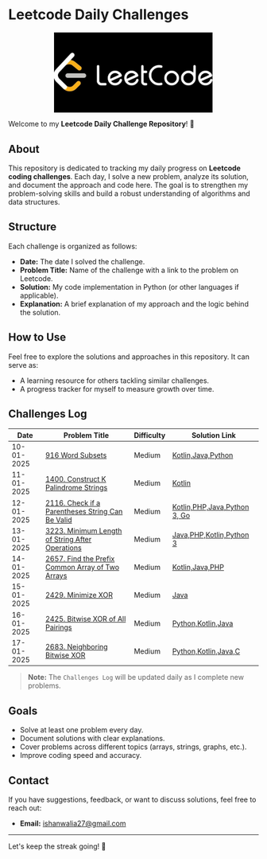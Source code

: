 # Leetcode Daily Challenges 
<center><img src="dataset-cover.jpg" width="320px" align="center"></center>

Welcome to my **Leetcode Daily Challenge Repository**! 🚀

## About
This repository is dedicated to tracking my daily progress on **Leetcode coding challenges**. Each day, I solve a new problem, analyze its solution, and document the approach and code here. The goal is to strengthen my problem-solving skills and build a robust understanding of algorithms and data structures.

## Structure
Each challenge is organized as follows:

- **Date:** The date I solved the challenge.
- **Problem Title:** Name of the challenge with a link to the problem on Leetcode.
- **Solution:** My code implementation in Python (or other languages if applicable).
- **Explanation:** A brief explanation of my approach and the logic behind the solution.

## How to Use
Feel free to explore the solutions and approaches in this repository. It can serve as:
- A learning resource for others tackling similar challenges.
- A progress tracker for myself to measure growth over time.

## Challenges Log
| Date       | Problem Title                     | Difficulty | Solution Link   |
|------------|-----------------------------------|------------|-----------------|
| 10-01-2025 | [916 Word Subsets](https://github.com/ishanwalia7579/Daily-Leetcode-Challenge/blob/main/916.%20Word%20Subsets.md)                 | Medium     | [Kotlin,Java,Python](https://github.com/ishanwalia7579/Daily-Leetcode-Challenge/blob/main/916.%20Word%20Subsets.md)|
| 11-01-2025 | [1400. Construct K Palindrome Strings](https://github.com/ishanwalia7579/Daily-Leetcode-Challenge/blob/main/1400.%20Construct%20K%20Palindrome%20Strings.md)              | Medium      | [Kotlin](https://github.com/ishanwalia7579/Daily-Leetcode-Challenge/blob/main/1400.%20Construct%20K%20Palindrome%20Strings.md)|
| 12-01-2025 | [2116. Check if a Parentheses String Can Be Valid](https://github.com/ishanwalia7579/Daily-Leetcode-Challenge/blob/main/2116.%20Check%20if%20a%20Parentheses%20String%20Can%20Be%20Valid.md)  | Medium       | [Kotlin,PHP,Java,Python 3, Go ](https://github.com/ishanwalia7579/Daily-Leetcode-Challenge/blob/main/2116.%20Check%20if%20a%20Parentheses%20String%20Can%20Be%20Valid.md) |
| 13-01-2025 | [3223. Minimum Length of String After Operations](https://github.com/ishanwalia7579/Daily-Leetcode-Challenge/blob/main/3223.%20Minimum%20Length%20of%20String%20After%20Operations.md) | Medium | [Java,PHP,Kotlin,Python 3](https://github.com/ishanwalia7579/Daily-Leetcode-Challenge/blob/main/3223.%20Minimum%20Length%20of%20String%20After%20Operations.md) |
| 14-01-2025 | [2657. Find the Prefix Common Array of Two Arrays](https://github.com/ishanwalia7579/Daily-Leetcode-Challenge/blob/main/2657.%20Find%20the%20Prefix%20Common%20Array%20of%20Two%20Arrays.md) | Medium | [Kotlin,Java,PHP](https://github.com/ishanwalia7579/Daily-Leetcode-Challenge/blob/main/2657.%20Find%20the%20Prefix%20Common%20Array%20of%20Two%20Arrays.md) |
| 15-01-2025 | [2429. Minimize XOR](https://github.com/ishanwalia7579/Daily-Leetcode-Challenge/blob/main/2429.%20Minimize%20XOR.md) | Medium | [Java](https://github.com/ishanwalia7579/Daily-Leetcode-Challenge/blob/main/2429.%20Minimize%20XOR.md) |
| 16-01-2025 | [2425. Bitwise XOR of All Pairings](https://github.com/ishanwalia7579/Daily-Leetcode-Challenge/blob/main/2425.%20Bitwise%20XOR%20of%20All%20Pairings.md) | Medium | [Python,Kotlin,Java](https://github.com/ishanwalia7579/Daily-Leetcode-Challenge/blob/main/2425.%20Bitwise%20XOR%20of%20All%20Pairings.md) |
| 17-01-2025 | [2683. Neighboring Bitwise XOR](https://github.com/ishanwalia7579/Daily-Leetcode-Challenge/blob/main/2683.%20Neighboring%20Bitwise%20XOR.md) | Medium | [Python,Kotlin,Java,C](https://github.com/ishanwalia7579/Daily-Leetcode-Challenge/blob/main/2683.%20Neighboring%20Bitwise%20XOR.md) |

> **Note:** The `Challenges Log` will be updated daily as I complete new problems.

## Goals
- Solve at least one problem every day.
- Document solutions with clear explanations.
- Cover problems across different topics (arrays, strings, graphs, etc.).
- Improve coding speed and accuracy.

## Contact
If you have suggestions, feedback, or want to discuss solutions, feel free to reach out: 
- **Email:** ishanwalia27@gmail.com

---

Let's keep the streak going! 💪
